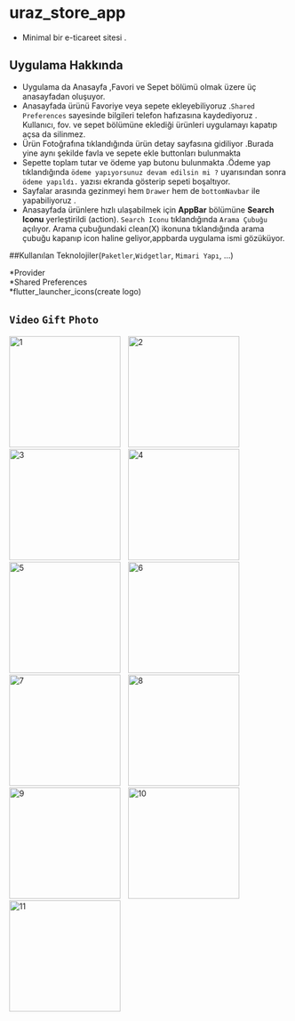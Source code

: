 # uraz_store_app<br/>

* Minimal bir e-ticareet sitesi . <br/>


## Uygulama Hakkında <br/>

* Uygulama da Anasayfa ,Favori ve Sepet bölümü olmak üzere üç anasayfadan oluşuyor. <br/>
* Anasayfada ürünü Favoriye veya sepete ekleyebiliyoruz .`Shared Preferences` sayesinde bilgileri telefon hafızasına kaydediyoruz . Kullanıcı, fov. ve sepet bölümüne eklediği ürünleri uygulamayı kapatıp açsa da silinmez. <br/>
* Ürün Fotoğrafına tıklandığında ürün detay sayfasına gidiliyor .Burada yine aynı şekilde favla ve sepete ekle buttonları bulunmakta <br/>
* Sepette toplam tutar ve ödeme yap butonu bulunmakta .Ödeme yap tıklandığında `ödeme yapıyorsunuz devam edilsin mi ?` uyarısından sonra `ödeme yapıldı.` yazısı ekranda gösterip sepeti boşaltıyor. <br/>
* Sayfalar arasında gezinmeyi hem `Drawer` hem de `bottomNavbar` ile yapabiliyoruz .<br/>
* Anasayfada ürünlere hızlı ulaşabilmek için **AppBar** bölümüne **Search Iconu** yerleştirildi (action). `Search Iconu` tıklandığında `Arama Çubuğu` açılıyor. Arama çubuğundaki clean(X) ikonuna tıklandığında arama çubuğu kapanıp icon haline geliyor,appbarda uygulama ismi gözüküyor. <br/>


##Kullanılan Teknolojiler(`Paketler`,`Widgetlar`, `Mimari Yapı`, ...) <br/>

*Provider <br/>
*Shared Preferences <br/>
*flutter_launcher_icons(create logo)<br/>

 ## `Video` `Gift` `Photo` <br/>
<div>
    <img src="https://github.com/user-attachments/assets/dab0a63b-a466-43fc-85f5-8d55982f7f9b" alt="1" style="width: 200px; height: auto; margin-right: 10px;">
    <img src="https://github.com/user-attachments/assets/1738ae95-bf84-4a9c-b79c-c5baf0f0d50c" alt="2" style="width: 200px; height: auto; margin-right: 10px;">
    <img src="https://github.com/user-attachments/assets/ab92999e-31cf-4e98-b40b-82ea1d6e008e" alt="3" style="width: 200px; height: auto; margin-right: 10px;">
    <img src="https://github.com/user-attachments/assets/4022a914-676f-4bcc-9392-10cc2dc70832" alt="4" style="width: 200px; height: auto; margin-right: 10px;">
    <img src="https://github.com/user-attachments/assets/8e07f04d-448e-4b5c-9184-f6157c7cfa66" alt="5" style="width: 200px; height: auto; margin-right: 10px;">
    <img src="https://github.com/user-attachments/assets/95347316-0685-4928-94b5-26373ffcd78c" alt="6" style="width: 200px; height: auto; margin-right: 10px;">
    <img src="https://github.com/user-attachments/assets/a0f0dd94-d783-4600-a06d-7f1181f83da4" alt="7" style="width: 200px; height: auto; margin-right: 10px;">
    <img src="https://github.com/user-attachments/assets/d9368fac-fcc8-475e-825e-d6bfe664a84f" alt="8" style="width: 200px; height: auto; margin-right: 10px;">
    <img src="https://github.com/user-attachments/assets/03617382-22c7-4b48-a870-d3b0181a165f" alt="9" style="width: 200px; height: auto; margin-right: 10px;">
    <img src="https://github.com/user-attachments/assets/d733f90f-5a76-4c35-ab73-fa670e47e9ba" alt="10" style="width: 200px; height: auto; margin-right: 10px;">
    <img src="https://github.com/user-attachments/assets/b3f4445d-5c9a-4852-b968-63b293530860" alt="11" style="width: 200px; height: auto;">   
</div>











